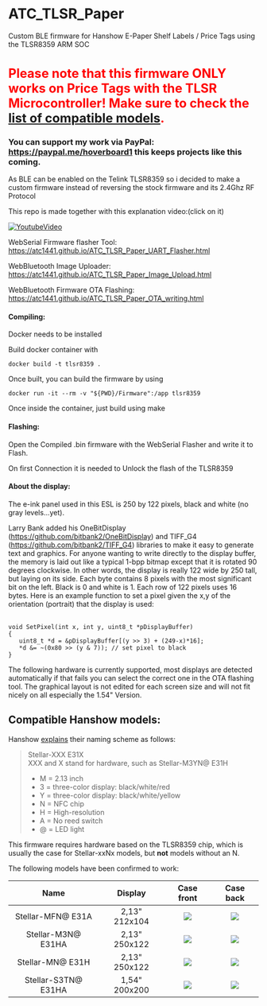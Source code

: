 # ATC_TLSR_Paper
Custom BLE firmware for Hanshow E-Paper Shelf Labels / Price Tags using the TLSR8359 ARM SOC

<h1 style="color:red;font-size:25px;">Please note that this firmware ONLY works on Price Tags with the TLSR Microcontroller! Make sure to check the <a href="#compatible-hanshow-models">list of compatible models</a>.</h1>


### You can support my work via PayPal: https://paypal.me/hoverboard1 this keeps projects like this coming.

As BLE can be enabled on the Telink TLSR8359 so i decided to make a custom firmware instead of reversing the stock firmware and its 2.4Ghz RF Protocol

This repo is made together with this explanation video:(click on it)

[![YoutubeVideo](https://img.youtube.com/vi/ANHz7EgWx7k/0.jpg)](https://www.youtube.com/watch?v=ANHz7EgWx7k)


WebSerial Firmware flasher Tool: 
https://atc1441.github.io/ATC_TLSR_Paper_UART_Flasher.html

WebBluetooth Image Uploader:
https://atc1441.github.io/ATC_TLSR_Paper_Image_Upload.html

WebBluetooth Firmware OTA Flashing:
https://atc1441.github.io/ATC_TLSR_Paper_OTA_writing.html

#### Compiling:
Docker needs to be installed

Build docker container with
```
docker build -t tlsr8359 .   
```

Once built, you can build the firmware by using
```
docker run -it --rm -v "${PWD}/Firmware":/app tlsr8359
```

Once inside the container, just build using make

#### Flashing:
Open the Compiled .bin firmware with the WebSerial Flasher and write it to Flash.

On first Connection it is needed to Unlock the flash of the TLSR8359

#### About the display:
The e-ink panel used in this ESL is 250 by 122 pixels, black and white (no gray levels...yet).

Larry Bank added his OneBitDisplay (https://github.com/bitbank2/OneBitDisplay) and TIFF_G4 (https://github.com/bitbank2/TIFF_G4) libraries to make it easy to generate text and graphics. For anyone wanting to write directly to the display buffer, the memory is laid out like a typical 1-bpp bitmap except that it is rotated 90 degrees clockwise. In other words, the display is really 122 wide by 250 tall, but laying on its side. Each byte contains 8 pixels with the most significant bit on the left. Black is 0 and white is 1. Each row of 122 pixels uses 16 bytes. Here is an example function to set a pixel given the x,y of the orientation (portrait) that the display is used:<br>
<br>
```
void SetPixel(int x, int y, uint8_t *pDisplayBuffer)
{
   uint8_t *d = &pDisplayBuffer[(y >> 3) + (249-x)*16];
   *d &= ~(0x80 >> (y & 7)); // set pixel to black
}
```


The following hardware is currently supported,
most displays are detected automatically if that fails you can select the correct one in the OTA flashing tool.
The graphical layout is not edited for each screen size and will not fit nicely on all especially the 1.54" Version.

## Compatible Hanshow models:
Hanshow [explains](https://fcc.report/FCC-ID/2AHB5-M3NT/4535921.pdf) their naming scheme as follows:
> Stellar-XXX E31X  
> XXX and X stand for hardware, such as Stellar-M3YN@ E31H
> - M = 2.13 inch
> - 3 = three-color display: black/white/red
> - Y = three-color display: black/white/yellow
> - N = NFC chip
> - H = High-resolution
> - A = No reed switch
> - @ = LED light

This firmware requires hardware based on the TLSR8359 chip, which is usually the case for Stellar-xxNx models, but **not** models without an N.

The following models have been confirmed to work:

Name                       |Display                       |  Case front               |  Case back
:-------------------------:|:-------------------------:|:-------------------------:|:-------------------------:
Stellar-MFN@ E31A | 2,13" 212x104 |  ![](/Compatible_models/Stellar-MFN%40_Front.jpg)|  ![](/Compatible_models/Stellar-MFN%40_Back.jpg)
Stellar-M3N@ E31HA | 2,13" 250x122 | ![](/Compatible_models/Stellar-M3N%40_Front.jpg)|  ![](/Compatible_models/Stellar-M3N%40_Back.jpg)
Stellar-MN@ E31H | 2,13" 250x122 | ![](/Compatible_models/Stellar-MN%40_Front.jpg)|  ![](/Compatible_models/Stellar-MN%40_Back.jpg)
Stellar-S3TN@ E31HA | 1,54" 200x200 | ![](/Compatible_models/Stellar-S3TN%40_Front.jpg)|  ![](/Compatible_models/Stellar-S3TN%40_Back.jpg)

